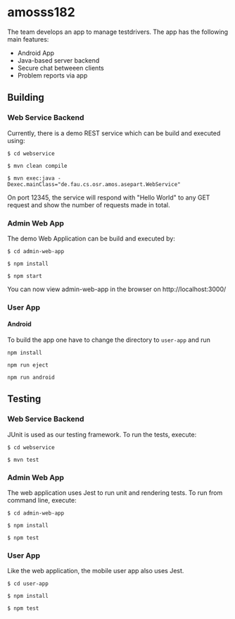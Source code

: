 # amosss182

The team develops an app to manage testdrivers.
The app has the following main features:
* Android App
* Java-based server backend
* Secure chat betweeen clients
* Problem reports via app

## Building

### Web Service Backend

Currently, there is a demo REST service which can be build and executed using:

`$ cd webservice`

`$ mvn clean compile`

`$ mvn exec:java -Dexec.mainClass="de.fau.cs.osr.amos.asepart.WebService"`

On port 12345, the service will respond with "Hello World" to any GET request and show the number of requests made in total.

### Admin Web App

The demo Web Application can be build and executed by:

`$ cd admin-web-app`

`$ npm install`

`$ npm start`

You can now view admin-web-app in the browser on http://localhost:3000/

### User App

#### Android

To build the app one have to change the directory to `user-app` and run

`npm install`

`npm run eject`

`npm run android`

## Testing

### Web Service Backend

JUnit is used as our testing framework. To run the tests, execute:

`$ cd webservice`

`$ mvn test`

### Admin Web App

The web application uses Jest to run unit and rendering tests. To run from command line, execute:

`$ cd admin-web-app`

`$ npm install`

`$ npm test`

### User App

Like the web application, the mobile user app also uses Jest.

`$ cd user-app`

`$ npm install`

`$ npm test`
